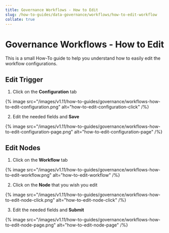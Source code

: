 ```yaml
---
title: Governance Workflows - How to Edit
slug: /how-to-guides/data-governance/workflows/how-to-edit-workflow
collate: true
---
```


# Governance Workflows - How to Edit

This is a small How-To guide to help you understand how to easily edit the workflow configurations.

## Edit Trigger

1. Click on the **Configuration** tab

{% image src="/images/v1.11/how-to-guides/governance/workflows-how-to-edit-configuration.png" alt="how-to-edit-configuration-click" /%}

2. Edit the needed fields and **Save**

{% image src="/images/v1.11/how-to-guides/governance/workflows-how-to-edit-configuration-page.png" alt="how-to-edit-configuration-page" /%}

## Edit Nodes

1. Click on the **Workflow** tab

{% image src="/images/v1.11/how-to-guides/governance/workflows-how-to-edit-workflow.png" alt="how-to-edit-workflow" /%}

2. Click on the **Node** that you wish you edit

{% image src="/images/v1.11/how-to-guides/governance/workflows-how-to-edit-node-click.png" alt="how-to-edit-node-click" /%}

3. Edit the needed fields and **Submit**

{% image src="/images/v1.11/how-to-guides/governance/workflows-how-to-edit-node-page.png" alt="how-to-edit-node-page" /%}
